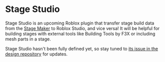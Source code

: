# Stage Studio
Stage Studio is an upcoming Roblox plugin that transfer stage build data from the [Stage Maker](https://github.com/EveryoneDestroysTheWorld/stage-maker) to Roblox Studio, and vice versa! It will be helpful for building stages with external tools like Building Tools by F3X or including mesh parts in a stage.

Stage Studio hasn't been fully defined yet, so stay tuned to [its issue in the design repository](https://github.com/EveryoneDestroysTheWorld/design/issues/280) for updates.
